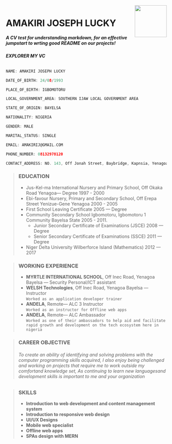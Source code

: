 <img align="right" width="100" height="100" src="http://cvresumetemplate.com/maha-personal-cv-resume-html-template/assets/images/hero.png"> 

# **AMAKIRI JOSEPH LUCKY**

##### A CV test for understanding markdown, for an effective jumpstart to wrting good README on our projects!  

###### **EXPLORER MY VC**  

```go
NAME: AMAKIRI JOSEPH LUCKY

DATE_OF_BIRTH: 24/08/1993

PLACE_OF_BIRTH: IGBOMOTORU

LOCAL_GOVERNMENT_AREA: SOUTHERN IJAW LOCAL GOVERNMENT AREA

STATE_OF_ORIGIN: BAYELSA

NATIONALITY: NIGERIA

GENDER: MALE

MARITAL_STATUS: SINGLE

EMAIL: AMAKIRIJ@GMAIL.COM

PHONE_NUMBER: 08132978120

CONTACT_ADDRESS: NO. 143, Off Jonah Street, Baybridge, Kapnsia, Yenagoa, Bayelsa State
```  

> ### **EDUCATION**
> * Jus-Kel-ma International Nursery and Primary School, Off Okaka Road Yenagoa— Degree
1997 - 2000  
> * Ebi-favour Nursery, Primary and Secondary School, Off Erepa Street Yenizue-Gene Yenagoa
2000 - 2005  
> * First School Leaving Certificate 	2005 — Degree  
> * Community Secondary School Igbomotoru, Igbomotoru 1 Community Bayelsa State
2005 - 2011.
>   * Junior Secondary Certificate of Examinations (JSCE) 2008 — Degree
>   * Senior Secondary Certificate of Examinations (SSCE) 2011 — Degree
> * Niger Delta University Wilberforce Island (Mathematics) 2012 — 2017  

> ### **WORKING EXPERIENCE**
> * **MYRTLE INTERNATIONAL SCHOOL**, Off Inec Road, Yenagoa Bayelsa — Security Personal/ICT assistant
> * **WELSH Technologies**, Off Inec Road, Yenagoa Bayelsa — Instructor  
```Worked as an application developer trainer```
> * **ANDELA**, Remote— ALC 3 Instructor  
```Worked as an instructor for Offline web apps```
> * **ANDELA**, Remote— ALC Ambassador  
```Worked as one of their ambassadors to help aid and facilitate rapid growth and development on the tech ecosystem here in nigeria```  

> ### **CAREER OBJECTIVE**
> ###### To create an ability of identifying and solving problems with the computer programming skills acquired, I also enjoy being challenged and working on projects that require me to work outside my comfortand knowledge set, As continuing to learn new languagesand development skills is important to me and your organization

> ### **SKILLS**
> * **Introduction to web development and content management system**
> * **Introduction to responsive web design**
> * **UI/UX Designs**
> * **Mobile web specialist**
> * **Offline web apps**
> * **SPAs design with MERN**
